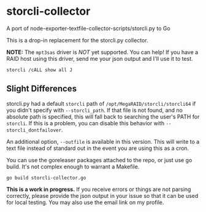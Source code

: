 # storcli-collector
A port of node-exporter-textfile-collector-scripts/storcli.py to Go

This is a drop-in replacement for the storcli.py collector. 

**NOTE:** The `mpt3sas` driver is _NOT_ yet supported. You can help! If you have a RAID host using this driver, send me your json output and I'll use it to test. 
```
storcli /cALL show all J
```

## Slight Differences

storcli.py had a default `storcli` path of `/opt/MegaRAID/storcli/storcli64` if you didn't specify with `--storcli_path`. If that file is not found, and no absolute path is specified, this will fall back to searching the user's PATH for `storcli`. If this is a problem, you can disable this behavior with `--storcli_dontfailover`.

An additional option, `--outfile` is available in this version. This will write to a text file instead of standard out in the event you are using this as a cron.

You can use the goreleaser packages attached to the repo, or just use go build. It's not complex enough to warrant a Makefile.
```
go build storcli-collector.go
```

**This is a work in progress.** If you receive errors or things are not parsing correctly, please provide the json output in your issue so that it can be used for local testing. You may also use the email link on my profile.